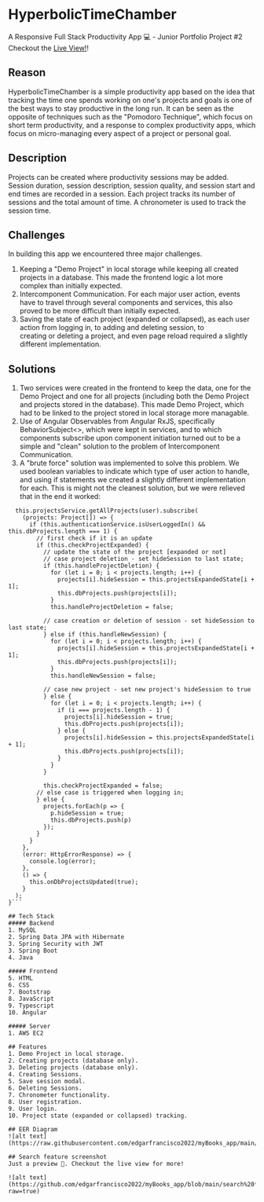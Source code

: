 # HyperbolicTimeChamber
A Responsive Full Stack Productivity App 💻 - Junior Portfolio Project #2
<br>
Checkout the [Live View!](http://44.201.211.71)!

## Reason
HyperbolicTimeChamber is a simple productivity app based on the idea that tracking the time one spends working on one's projects and goals is one of the best ways to stay productive in the long run. It can be seen as the opposite of techniques such as the "Pomodoro Technique", which focus on short term productivity, and a response to complex productivity apps, which focus on micro-managing every aspect of a project or personal goal.

## Description
Projects can be created where productivity sessions may be added. Session duration, session description, session quality, and session start and end times are recorded in a session. Each project tracks its number of sessions and the total amount of time. A chronometer is used to track the session time. 

## Challenges
In building this app we encountered three major challenges.
1. Keeping a "Demo Project" in local storage while keeping all created projects in a database. This made the frontend logic a lot more   
   complex than initially expected.
3. Intercomponent Communication. For each major user action, events have to travel through several components and services, this also 
   proved to be more difficult than initially expected. 
5. Saving the state of each project (expanded or collapsed), as each user action from logging in, to adding and deleting session, to  
   creating or deleting a project, and even page reload required a slightly different implementation.

## Solutions
1. Two services were created in the frontend to keep the data, one for the Demo Project and one for all projects (including both the Demo
   Project and projects stored in the database). This made Demo Project, which had to be linked to the project stored in local storage 
   more managable.
2. Use of Angular Observables from Angular RxJS, specifically BehaviorSubject<<boolean>>, which were kept in services, and to which 
   components subscribe upon component initiation turned out to be a simple and "clean" solution to the problem of Intercomponent  
   Communication.
3. A "brute force" solution was implemented to solve this problem. We used boolean variables to indicate which type of user action to 
   handle, and using if statements we created a slightly different implementation for each. This is might not the cleanest solution, but    we were relieved that in the end it worked: 
  
  ```getAllProjects(user: User) {
    this.projectsService.getAllProjects(user).subscribe(
      (projects: Project[]) => {
        if (this.authenticationService.isUserLoggedIn() && this.dbProjects.length === 1) {
          // first check if it is an update
          if (this.checkProjectExpanded) {
            // update the state of the project [expanded or not]
            // case project deletion - set hideSession to last state;
            if (this.handleProjectDeletion) {
              for (let i = 0; i < projects.length; i++) {
                projects[i].hideSession = this.projectsExpandedState[i + 1];
                this.dbProjects.push(projects[i]);
              }
              this.handleProjectDeletion = false;

            // case creation or deletion of session - set hideSession to last state;
            } else if (this.handleNewSession) {
              for (let i = 0; i < projects.length; i++) {
                projects[i].hideSession = this.projectsExpandedState[i + 1];
                this.dbProjects.push(projects[i]);
              }
              this.handleNewSession = false;

            // case new project - set new project's hideSession to true
            } else {
              for (let i = 0; i < projects.length; i++) {
                if (i === projects.length - 1) {
                  projects[i].hideSession = true;
                  this.dbProjects.push(projects[i]);
                } else {
                  projects[i].hideSession = this.projectsExpandedState[i + 1];
                  this.dbProjects.push(projects[i]);
                }
              }
            }

            this.checkProjectExpanded = false;
          // else case is triggered when logging in;
          } else {
            projects.forEach(p => {
              p.hideSession = true;
              this.dbProjects.push(p)
            });
          }
        }
      },
      (error: HttpErrorResponse) => {
        console.log(error);
      },
      () => {
        this.onDbProjectsUpdated(true);
      }
    );
  }```

## Tech Stack
##### Backend
1. MySQL
2. Spring Data JPA with Hibernate
3. Spring Security with JWT
3. Spring Boot
4. Java

##### Frontend
5. HTML
6. CSS
7. Bootstrap
8. JavaScript
9. Typescript
10. Angular

##### Server
1. AWS EC2

## Features
1. Demo Project in local storage.
2. Creating projects (database only).
3. Deleting projects (database only).
4. Creating Sessions.
5. Save session modal.
6. Deleting Sessions.
7. Chronometer functionality.
8. User registration.
9. User login.
10. Project state (expanded or collapsed) tracking.    

## EER Diagram
![alt text](https://raw.githubusercontent.com/edgarfrancisco2022/myBooks_app/main/MyBooks%20EER%20Diagram.png)

## Search feature screenshot
Just a preview 👀. Checkout the live view for more!

![alt text](https://github.com/edgarfrancisco2022/myBooks_app/blob/main/search%20feature%20screenshot.png?raw=true)
